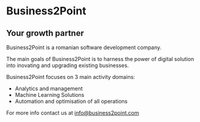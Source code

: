 # Business2Point
## Your growth partner

Business2Point is a romanian software development company.

The main goals of Business2Point is to harness the power of digital solution into inovating and upgrading existing businesses.

Business2Point focuses on 3 main activity domains:
  - Analytics and management
  - Machine Learning Solutions
  - Automation and optimisation of all operations
  
For more info contact us at info@business2point.com
